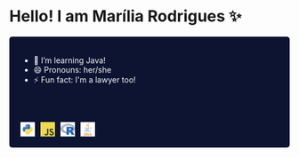 # Hello! I am Marília Rodrigues ✨

<div style="background-color: rgb(12, 20, 50); border-radius: 5px; padding: 20px; color: rgb(247, 247, 247);">

  * 🔭 I’m learning Java!  
  * 😄 Pronouns: her/she  
  * ⚡ Fun fact: I'm a lawyer too!  

  <br><br>
  
  <img align="left" alt="Python" width="26px" src="https://raw.githubusercontent.com/github/explore/master/topics/python/python.png" style="margin-right: 10px;" />
  <img align="left" alt="JavaScript" width="26px" src="https://raw.githubusercontent.com/github/explore/master/topics/javascript/javascript.png" style="margin-right: 10px;" />
  <img align="left" alt="R" width="26px" src="https://raw.githubusercontent.com/github/explore/master/topics/r/r.png" style="margin-right: 10px;" />
  <img align="left" alt="Java" width="26px" src="https://raw.githubusercontent.com/github/explore/master/topics/java/java.png" style="margin-right: 10px;" />

  <br style="clear: both;" />
</div>
